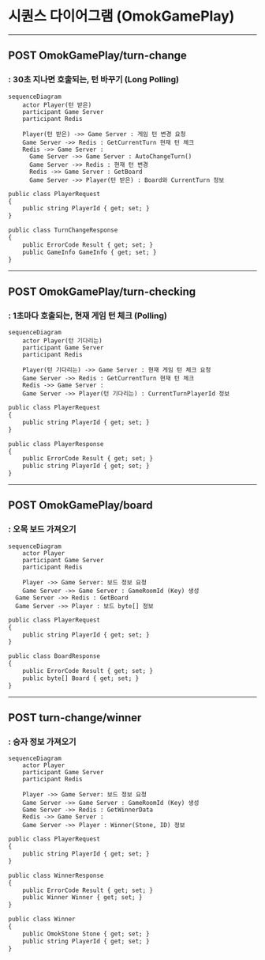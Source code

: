# 시퀀스 다이어그램 (OmokGamePlay)

------------------------------

## POST OmokGamePlay/turn-change
### : 30초 지나면 호출되는, 턴 바꾸기 (Long Polling) 
```mermaid
sequenceDiagram
	actor Player(턴 받은)
	participant Game Server
  	participant Redis

	Player(턴 받은) ->> Game Server : 게임 턴 변경 요청
	Game Server ->> Redis : GetCurrentTurn 현재 턴 체크
  	Redis ->> Game Server : 
	  Game Server ->> Game Server : AutoChangeTurn()
	  Game Server ->> Redis : 현재 턴 변경
	  Redis ->> Game Server : GetBoard
	  Game Server ->> Player(턴 받은) : Board와 CurrentTurn 정보

```

```css
public class PlayerRequest
{
    public string PlayerId { get; set; }
}

public class TurnChangeResponse
{
    public ErrorCode Result { get; set; }
    public GameInfo GameInfo { get; set; }
}
```

------------------------------

## POST OmokGamePlay/turn-checking
### : 1초마다 호출되는, 현재 게임 턴 체크 (Polling)
```mermaid
sequenceDiagram
	actor Player(턴 기다리는)
	participant Game Server
  	participant Redis

	Player(턴 기다리는) ->> Game Server : 현재 게임 턴 체크 요청
	Game Server ->> Redis : GetCurrentTurn 현재 턴 체크
  	Redis ->> Game Server : 
  	Game Server ->> Player(턴 기다리는) : CurrentTurnPlayerId 정보

```


```css
public class PlayerRequest
{
    public string PlayerId { get; set; }
}

public class PlayerResponse
{
    public ErrorCode Result { get; set; }
    public string PlayerId { get; set; }
}
```

------------------------------


## POST OmokGamePlay/board
### : 오목 보드 가져오기 
```mermaid
sequenceDiagram
	actor Player
	participant Game Server
  	participant Redis

	Player ->> Game Server: 보드 정보 요청
	Game Server ->> Game Server : GameRoomId (Key) 생성
  Game Server ->> Redis : GetBoard
  Game Server ->> Player : 보드 byte[] 정보

```

```css
public class PlayerRequest
{
    public string PlayerId { get; set; }
}

public class BoardResponse
{
    public ErrorCode Result { get; set; }
    public byte[] Board { get; set; }
}
```



------------------------------



## POST turn-change/winner
### : 승자 정보 가져오기
```mermaid
sequenceDiagram
	actor Player
	participant Game Server
  	participant Redis

	Player ->> Game Server: 보드 정보 요청
	Game Server ->> Game Server : GameRoomId (Key) 생성
  	Game Server ->> Redis : GetWinnerData
	Redis ->> Game Server : 
  	Game Server ->> Player : Winner(Stone, ID) 정보

```

```css
public class PlayerRequest
{
    public string PlayerId { get; set; }
}

public class WinnerResponse
{
    public ErrorCode Result { get; set; }
    public Winner Winner { get; set; }
}

public class Winner
{
    public OmokStone Stone { get; set; }
    public string PlayerId { get; set; }
}
```


